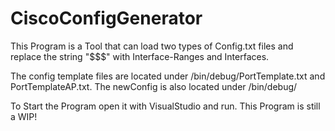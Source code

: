 # CiscoConfigGenerator

This Program is a Tool that can load two types of Config.txt files and replace the string "$$$" with Interface-Ranges and Interfaces.

The config template files are located under /bin/debug/PortTemplate.txt and PortTemplateAP.txt.
The newConfig is also located under /bin/debug/

To Start the Program open it with VisualStudio and run.
This Program is still a WIP!
